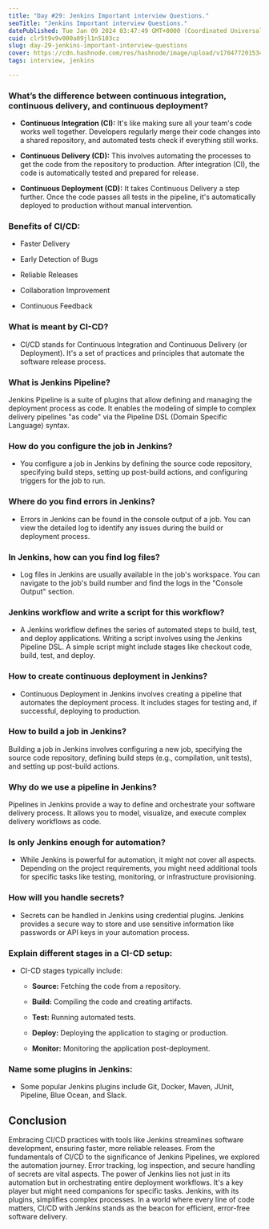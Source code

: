 ```yaml
---
title: "Day #29: Jenkins Important interview Questions."
seoTitle: "Jenkins Important interview Questions."
datePublished: Tue Jan 09 2024 03:47:49 GMT+0000 (Coordinated Universal Time)
cuid: clr5t9v9v000a09jl1n5103cz
slug: day-29-jenkins-important-interview-questions
cover: https://cdn.hashnode.com/res/hashnode/image/upload/v1704772015341/ff707606-a00e-47b3-8455-5c3436c2cb43.png
tags: interview, jenkins

---
```


### What’s the difference between continuous integration, continuous delivery, and continuous deployment?

* **Continuous Integration (CI):** It's like making sure all your team's code works well together. Developers regularly merge their code changes into a shared repository, and automated tests check if everything still works.
    
* **Continuous Delivery (CD):** This involves automating the processes to get the code from the repository to production. After integration (CI), the code is automatically tested and prepared for release.
    
* **Continuous Deployment (CD):** It takes Continuous Delivery a step further. Once the code passes all tests in the pipeline, it's automatically deployed to production without manual intervention.
    

### **Benefits of CI/CD:**

* Faster Delivery
    
* Early Detection of Bugs
    
* Reliable Releases
    
* Collaboration Improvement
    
* Continuous Feedback
    

### **What is meant by CI-CD?**

* CI/CD stands for Continuous Integration and Continuous Delivery (or Deployment). It's a set of practices and principles that automate the software release process.
    

### **What is Jenkins Pipeline?**

Jenkins Pipeline is a suite of plugins that allow defining and managing the deployment process as code. It enables the modeling of simple to complex delivery pipelines "as code" via the Pipeline DSL (Domain Specific Language) syntax.

### **How do you configure the job in Jenkins?**

* You configure a job in Jenkins by defining the source code repository, specifying build steps, setting up post-build actions, and configuring triggers for the job to run.
    

### **Where do you find errors in Jenkins?**

* Errors in Jenkins can be found in the console output of a job. You can view the detailed log to identify any issues during the build or deployment process.
    

### **In Jenkins, how can you find log files?**

* Log files in Jenkins are usually available in the job's workspace. You can navigate to the job's build number and find the logs in the "Console Output" section.
    

### **Jenkins workflow and write a script for this workflow?**

* A Jenkins workflow defines the series of automated steps to build, test, and deploy applications. Writing a script involves using the Jenkins Pipeline DSL. A simple script might include stages like checkout code, build, test, and deploy.
    

### **How to create continuous deployment in Jenkins?**

* Continuous Deployment in Jenkins involves creating a pipeline that automates the deployment process. It includes stages for testing and, if successful, deploying to production.
    

### **How to build a job in Jenkins?**

Building a job in Jenkins involves configuring a new job, specifying the source code repository, defining build steps (e.g., compilation, unit tests), and setting up post-build actions.

### **Why do we use a pipeline in Jenkins?**

Pipelines in Jenkins provide a way to define and orchestrate your software delivery process. It allows you to model, visualize, and execute complex delivery workflows as code.

### **Is only Jenkins enough for automation?**

* While Jenkins is powerful for automation, it might not cover all aspects. Depending on the project requirements, you might need additional tools for specific tasks like testing, monitoring, or infrastructure provisioning.
    

### **How will you handle secrets?**

* Secrets can be handled in Jenkins using credential plugins. Jenkins provides a secure way to store and use sensitive information like passwords or API keys in your automation process.
    

### **Explain different stages in a CI-CD setup:**

* CI-CD stages typically include:
    
    * **Source:** Fetching the code from a repository.
        
    * **Build:** Compiling the code and creating artifacts.
        
    * **Test:** Running automated tests.
        
    * **Deploy:** Deploying the application to staging or production.
        
    * **Monitor:** Monitoring the application post-deployment.
        

### **Name some plugins in Jenkins:**

* Some popular Jenkins plugins include Git, Docker, Maven, JUnit, Pipeline, Blue Ocean, and Slack.
    

## Conclusion

Embracing CI/CD practices with tools like Jenkins streamlines software development, ensuring faster, more reliable releases. From the fundamentals of CI/CD to the significance of Jenkins Pipelines, we explored the automation journey. Error tracking, log inspection, and secure handling of secrets are vital aspects. The power of Jenkins lies not just in its automation but in orchestrating entire deployment workflows. It's a key player but might need companions for specific tasks. Jenkins, with its plugins, simplifies complex processes. In a world where every line of code matters, CI/CD with Jenkins stands as the beacon for efficient, error-free software delivery.